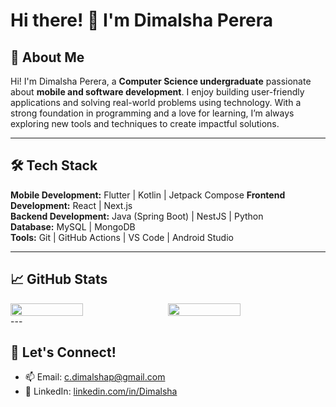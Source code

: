 # Hi there! 👋 I'm Dimalsha Perera

## 🌟 About Me
Hi! I'm Dimalsha Perera, a **Computer Science undergraduate** passionate about **mobile and software development**. I enjoy building user-friendly applications and solving real-world problems using technology. With a strong foundation in programming and a love for learning, I’m always exploring new tools and techniques to create impactful solutions.

---

## 🛠️ Tech Stack

**Mobile Development:** Flutter | Kotlin | Jetpack Compose 
**Frontend Development:** React | Next.js  
**Backend Development:** Java (Spring Boot) | NestJS | Python  
**Database:** MySQL | MongoDB  
**Tools:** Git | GitHub Actions | VS Code | Android Studio  


---
## 📈 GitHub Stats
<div style="display: flex; flex-wrap: wrap; gap: 10px;">
  <img src="https://github-readme-stats.vercel.app/api?username=DimalshaPerera&show_icons=true&theme=radical" width="48%" />
  <img src="https://github-readme-stats.vercel.app/api/top-langs/?username=DimalshaPerera&layout=compact&theme=radical" width="48%" />
</div>
---

## 🤝 Let's Connect!
- 📫 Email: [c.dimalshap@gmail.com](mailto:c.dimalshap@gmail.com)
- 💼 LinkedIn: [linkedin.com/in/Dimalsha](https://linkedin.com/in/Dimalsha)

